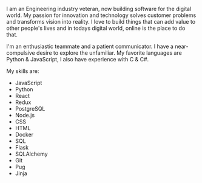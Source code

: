 I am an Engineering industry veteran, now building software for the digital world. My passion for innovation and technology solves customer problems and transforms vision into reality. I love to build things that can add value to other people's lives and in todays digital world, online is the place to do that.

I'm an enthusiastic teammate and a patient communicator. I have a near-compulsive desire to explore the unfamiliar. My favorite languages are Python & JavaScript, I also have experience with C & C#.

My skills are:
- JavaScript
- Python
- React
- Redux
- PostgreSQL
- Node.js
- CSS
- HTML
- Docker
- SQL
- Flask
- SQLAlchemy
- Git
- Pug
- Jinja
